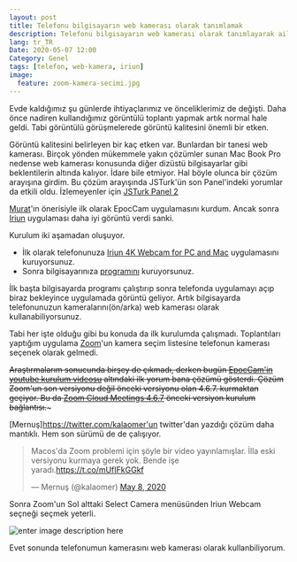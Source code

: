 ```yaml
---
layout: post
title: Telefonu bilgisayarın web kamerası olarak tanımlamak
description: Telefonu bilgisayarın web kamerası olarak tanımlayarak aile bütçesine katkıda bulunmak :)
lang: tr_TR
Date: 2020-05-07 12:00
Category: Genel
tags: [telefon, web-kamera, iriun]
image:
  feature: zoom-kamera-secimi.jpg
---
```


Evde kaldığımız şu günlerde ihtiyaçlarımız ve önceliklerimiz de değişti. Daha önce nadiren kullandığımız görüntülü toplantı yapmak artık normal hale geldi. Tabi görüntülü görüşmelerede görüntü kalitesini önemli bir etken.

Görüntü kalitesini belirleyen bir kaç etken var. Bunlardan bir tanesi web kamerası. Birçok yönden mükemmele yakın çözümler sunan Mac Book Pro nedense web kamerası konusunda diğer dizüstü bilgisayarlar gibi beklentilerin altında kalıyor. İdare bile etmiyor. Hal böyle olunca bir çözüm arayışına girdim. Bu çözüm arayışında JSTurk'ün son Panel'indeki yorumlar da etkili oldu. İzlemeyenler için [JSTurk Panel 2](https://www.youtube.com/watch?v=E89qnB4u2ZM)

[Murat](twitter.com/muratcorlu)'ın önerisiyle ilk olarak EpocCam uygulamasını kurdum. Ancak sonra [Iriun](https://iriun.com/) uygulaması daha iyi görüntü verdi sanki. 

Kurulum iki aşamadan oluşuyor. 

 - İlk olarak telefonunuza [Iriun 4K Webcam for PC and Mac](https://play.google.com/store/apps/details?id=com.jacksoftw.webcam&hl=en_US) uygulamasını kuruyorsunuz. 
 - Sonra bilgisayarınıza [programını](https://iriun.com/) kuruyorsunuz.

İlk başta bilgisayarda programı çalıştırıp sonra telefonda uygulamayı açıp biraz bekleyince uygulamada görüntü geliyor. Artık bilgisayarda telefonunuzun kameralarını(ön/arka) web kamerası olarak kullanabiliyorsunuz. 

Tabi her işte olduğu gibi bu konuda da ilk kurulumda çalışmadı. Toplantıları yaptığım uygulama [Zoom](https://zoom.us/)'un kamera seçim listesine telefonun kamerası seçenek olarak gelmedi.

~~Araştırmalarım sonucunda birşey de çıkmadı, derken bugün [EpocCam'in youtube kurulum videosu](https://www.youtube.com/watch?v=J1hZJr4hcPY) altındaki ilk yorum bana çözümü gösterdi. Çözüm Zoom'un son versiyonu değil önceki versiyonu olan 4.6.7. kurmaktan geçiyor. Bu da [Zoom Cloud Meetings 4.6.7](https://zoom.en.uptodown.com/mac/download/2203698) önceki versiyon kurulum bağlantısı.~~~

[Mernuş]https://twitter.com/kalaomer'un twitter'dan yazdığı çözüm daha mantıklı. Hem son sürümü de de çalışıyor.

<blockquote class="twitter-tweet" data-partner="tweetdeck"><p lang="tr" dir="ltr">Macos&#39;da Zoom problemi için şöyle bir video yayınlamışlar. İlla eski versiyonu kurmaya gerek yok. Bende işe yaradı.<a href="https://t.co/mUfIFkGGkf">https://t.co/mUfIFkGGkf</a></p>&mdash; Mernuş (@kalaomer) <a href="https://twitter.com/kalaomer/status/1258686130364522497?ref_src=twsrc%5Etfw">May 8, 2020</a></blockquote>
<script async src="https://platform.twitter.com/widgets.js" charset="utf-8"></script>


Sonra Zoom'un Sol alttaki Select Camera menüsünden Iriun Webcam seçneği seçmek yeterli.

![enter image description here](https://fatihhayrioglu.com/images/zoom-kamera-secimi.jpg)

Evet sonunda telefonumun kamerasını web kamerası olarak kullanbiliyorum.